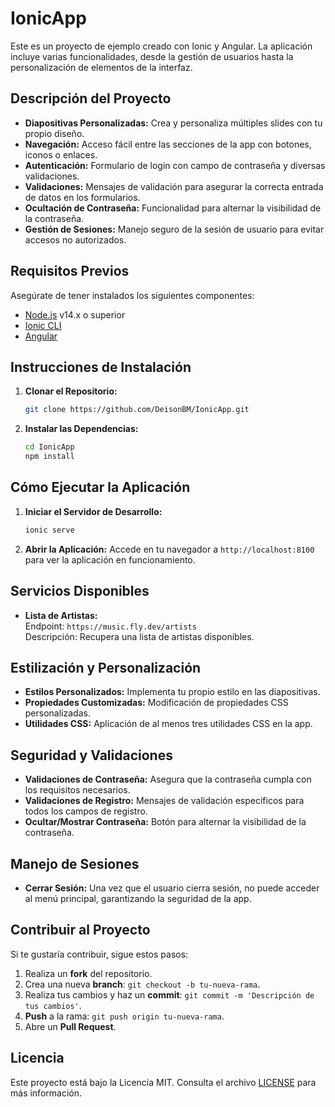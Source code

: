 
# IonicApp

Este es un proyecto de ejemplo creado con Ionic y Angular. La aplicación incluye varias funcionalidades, desde la gestión de usuarios hasta la personalización de elementos de la interfaz.

## Descripción del Proyecto

- **Diapositivas Personalizadas:** Crea y personaliza múltiples slides con tu propio diseño.
- **Navegación:** Acceso fácil entre las secciones de la app con botones, iconos o enlaces.
- **Autenticación:** Formulario de login con campo de contraseña y diversas validaciones.
- **Validaciones:** Mensajes de validación para asegurar la correcta entrada de datos en los formularios.
- **Ocultación de Contraseña:** Funcionalidad para alternar la visibilidad de la contraseña.
- **Gestión de Sesiones:** Manejo seguro de la sesión de usuario para evitar accesos no autorizados.

## Requisitos Previos

Asegúrate de tener instalados los siguientes componentes:

- [Node.js](https://nodejs.org/) v14.x o superior
- [Ionic CLI](https://ionicframework.com/docs/cli)
- [Angular](https://angular.io/)

## Instrucciones de Instalación

1. **Clonar el Repositorio:**

   ```bash
   git clone https://github.com/DeisonBM/IonicApp.git
   ```

2. **Instalar las Dependencias:**

   ```bash
   cd IonicApp
   npm install
   ```

## Cómo Ejecutar la Aplicación

1. **Iniciar el Servidor de Desarrollo:**

   ```bash
   ionic serve
   ```

2. **Abrir la Aplicación:** Accede en tu navegador a `http://localhost:8100` para ver la aplicación en funcionamiento.

## Servicios Disponibles

- **Lista de Artistas:**  
  Endpoint: `https://music.fly.dev/artists`  
  Descripción: Recupera una lista de artistas disponibles.

## Estilización y Personalización

- **Estilos Personalizados:** Implementa tu propio estilo en las diapositivas.
- **Propiedades Customizadas:** Modificación de propiedades CSS personalizadas.
- **Utilidades CSS:** Aplicación de al menos tres utilidades CSS en la app.

## Seguridad y Validaciones

- **Validaciones de Contraseña:** Asegura que la contraseña cumpla con los requisitos necesarios.
- **Validaciones de Registro:** Mensajes de validación específicos para todos los campos de registro.
- **Ocultar/Mostrar Contraseña:** Botón para alternar la visibilidad de la contraseña.

## Manejo de Sesiones

- **Cerrar Sesión:** Una vez que el usuario cierra sesión, no puede acceder al menú principal, garantizando la seguridad de la app.

## Contribuir al Proyecto

Si te gustaría contribuir, sigue estos pasos:

1. Realiza un **fork** del repositorio.
2. Crea una nueva **branch**: `git checkout -b tu-nueva-rama`.
3. Realiza tus cambios y haz un **commit**: `git commit -m 'Descripción de tus cambios'`.
4. **Push** a la rama: `git push origin tu-nueva-rama`.
5. Abre un **Pull Request**.

## Licencia

Este proyecto está bajo la Licencia MIT. Consulta el archivo [LICENSE](LICENSE) para más información.

